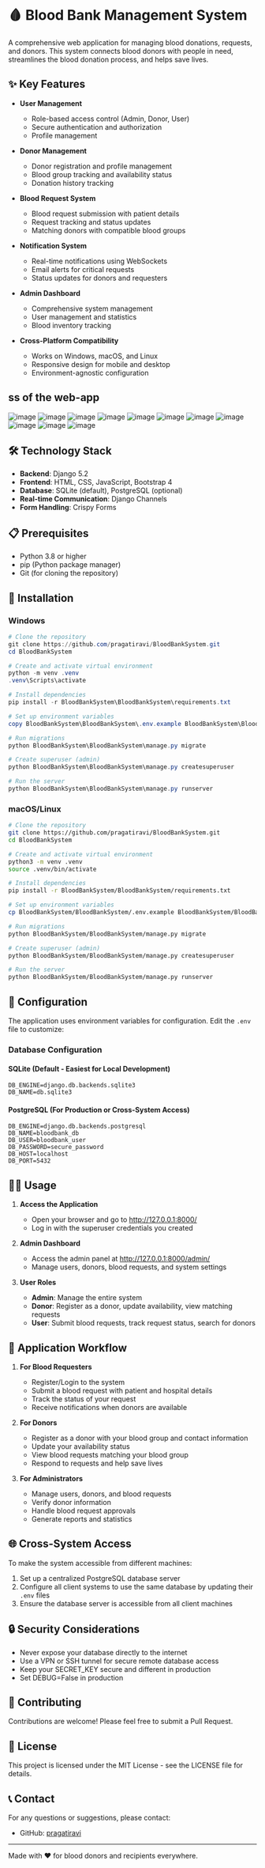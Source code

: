 # 🩸 Blood Bank Management System

A comprehensive web application for managing blood donations, requests, and donors. This system connects blood donors with people in need, streamlines the blood donation process, and helps save lives.


## ✨ Key Features

- **User Management**
  - Role-based access control (Admin, Donor, User)
  - Secure authentication and authorization
  - Profile management

- **Donor Management**
  - Donor registration and profile management
  - Blood group tracking and availability status
  - Donation history tracking

- **Blood Request System**
  - Blood request submission with patient details
  - Request tracking and status updates
  - Matching donors with compatible blood groups

- **Notification System**
  - Real-time notifications using WebSockets
  - Email alerts for critical requests
  - Status updates for donors and requesters

- **Admin Dashboard**
  - Comprehensive system management
  - User management and statistics
  - Blood inventory tracking

- **Cross-Platform Compatibility**
  - Works on Windows, macOS, and Linux
  - Responsive design for mobile and desktop
  - Environment-agnostic configuration
## ss of the web-app 
![image](https://github.com/user-attachments/assets/820872c8-342c-4eff-ab09-7cdfcd804ddc)
![image](https://github.com/user-attachments/assets/008efef4-e294-4925-b11e-f8947fd0b72c)
![image](https://github.com/user-attachments/assets/6d013051-68be-45b1-889a-6e7bc780f83b)
![image](https://github.com/user-attachments/assets/b4af5f5e-1b4f-42e9-bc2a-e7d1a923ed96)
![image](https://github.com/user-attachments/assets/7c26aa0c-a7a1-4239-8e7d-151639a24915)
![image](https://github.com/user-attachments/assets/345b781f-c4bf-4289-bd57-763463b4b702)
![image](https://github.com/user-attachments/assets/2fe9f1be-a4b0-4f91-9ff3-51e0a16f49c6)
![image](https://github.com/user-attachments/assets/567e34b0-bde7-4861-8bed-a450709da22e)
![image](https://github.com/user-attachments/assets/26259818-d57a-4a73-a1d3-2ee6c82c508f)
![image](https://github.com/user-attachments/assets/5bb035a9-9e17-4931-a8d4-72d99382b04f)
![image](https://github.com/user-attachments/assets/98374f9a-f191-41f0-b8b8-3e0942d60691)

## 🛠️ Technology Stack

- **Backend**: Django 5.2
- **Frontend**: HTML, CSS, JavaScript, Bootstrap 4
- **Database**: SQLite (default), PostgreSQL (optional)
- **Real-time Communication**: Django Channels
- **Form Handling**: Crispy Forms

## 📋 Prerequisites

- Python 3.8 or higher
- pip (Python package manager)
- Git (for cloning the repository)

## 🚀 Installation

### Windows

```powershell
# Clone the repository
git clone https://github.com/pragatiravi/BloodBankSystem.git
cd BloodBankSystem

# Create and activate virtual environment
python -m venv .venv
.venv\Scripts\activate

# Install dependencies
pip install -r BloodBankSystem\BloodBankSystem\requirements.txt

# Set up environment variables
copy BloodBankSystem\BloodBankSystem\.env.example BloodBankSystem\BloodBankSystem\.env

# Run migrations
python BloodBankSystem\BloodBankSystem\manage.py migrate

# Create superuser (admin)
python BloodBankSystem\BloodBankSystem\manage.py createsuperuser

# Run the server
python BloodBankSystem\BloodBankSystem\manage.py runserver
```

### macOS/Linux

```bash
# Clone the repository
git clone https://github.com/pragatiravi/BloodBankSystem.git
cd BloodBankSystem

# Create and activate virtual environment
python3 -m venv .venv
source .venv/bin/activate

# Install dependencies
pip install -r BloodBankSystem/BloodBankSystem/requirements.txt

# Set up environment variables
cp BloodBankSystem/BloodBankSystem/.env.example BloodBankSystem/BloodBankSystem/.env

# Run migrations
python BloodBankSystem/BloodBankSystem/manage.py migrate

# Create superuser (admin)
python BloodBankSystem/BloodBankSystem/manage.py createsuperuser

# Run the server
python BloodBankSystem/BloodBankSystem/manage.py runserver
```

## 🔧 Configuration

The application uses environment variables for configuration. Edit the `.env` file to customize:

### Database Configuration

#### SQLite (Default - Easiest for Local Development)

```
DB_ENGINE=django.db.backends.sqlite3
DB_NAME=db.sqlite3
```

#### PostgreSQL (For Production or Cross-System Access)

```
DB_ENGINE=django.db.backends.postgresql
DB_NAME=bloodbank_db
DB_USER=bloodbank_user
DB_PASSWORD=secure_password
DB_HOST=localhost
DB_PORT=5432
```

## 👨‍💻 Usage

1. **Access the Application**
   - Open your browser and go to http://127.0.0.1:8000/
   - Log in with the superuser credentials you created

2. **Admin Dashboard**
   - Access the admin panel at http://127.0.0.1:8000/admin/
   - Manage users, donors, blood requests, and system settings

3. **User Roles**
   - **Admin**: Manage the entire system
   - **Donor**: Register as a donor, update availability, view matching requests
   - **User**: Submit blood requests, track request status, search for donors

## 📱 Application Workflow

1. **For Blood Requesters**
   - Register/Login to the system
   - Submit a blood request with patient and hospital details
   - Track the status of your request
   - Receive notifications when donors are available

2. **For Donors**
   - Register as a donor with your blood group and contact information
   - Update your availability status
   - View blood requests matching your blood group
   - Respond to requests and help save lives

3. **For Administrators**
   - Manage users, donors, and blood requests
   - Verify donor information
   - Handle blood request approvals
   - Generate reports and statistics

## 🌐 Cross-System Access

To make the system accessible from different machines:

1. Set up a centralized PostgreSQL database server
2. Configure all client systems to use the same database by updating their `.env` files
3. Ensure the database server is accessible from all client machines

## 🔒 Security Considerations

- Never expose your database directly to the internet
- Use a VPN or SSH tunnel for secure remote database access
- Keep your SECRET_KEY secure and different in production
- Set DEBUG=False in production

## 🤝 Contributing

Contributions are welcome! Please feel free to submit a Pull Request.

## 📄 License

This project is licensed under the MIT License - see the LICENSE file for details.

## 📞 Contact

For any questions or suggestions, please contact:
- GitHub: [pragatiravi](https://github.com/pragatiravi)

---

Made with ❤️ for blood donors and recipients everywhere.
